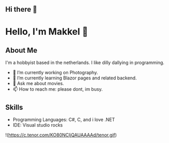 ## Hi there 👋

# Hello, I'm Makkel 👋

## About Me
I'm a hobbyist based in the netherlands. I like dilly dallying in programming. 

- 🔭 I’m currently working on Photography.
- 🌱 I’m currently learning Blazor pages and related backend.
- 💬 Ask me about movies.
- 📫 How to reach me: please dont, im busy.

## Skills
- Programming Languages: C#, C, and i love .NET
- IDE: Visual studio rocks


!(https://c.tenor.com/KO80NCIjQAUAAAAd/tenor.gif)
